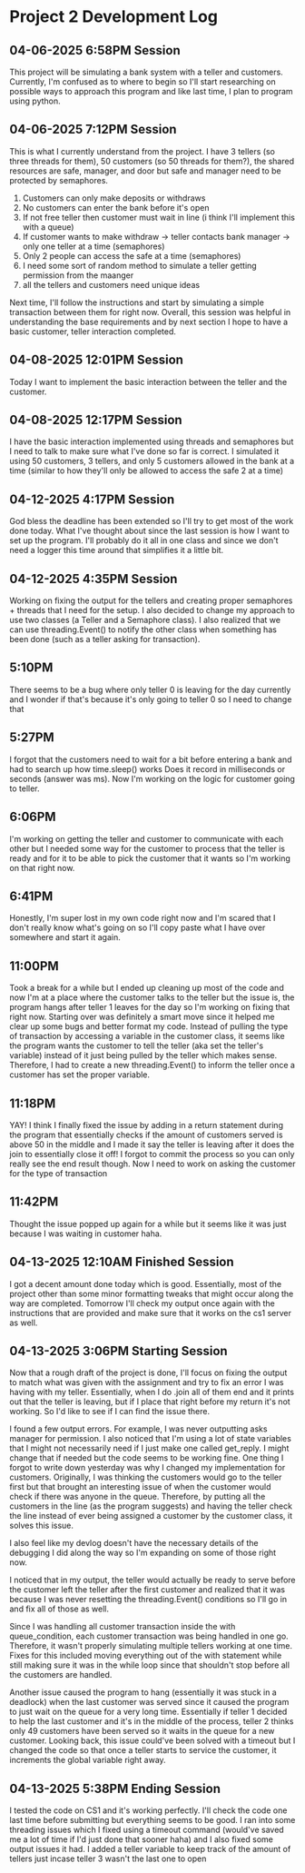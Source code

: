 # Project 2 Development Log

## **04-06-2025 6:58PM Session**
This project will be simulating a bank system with a teller and customers. Currently, I'm 
confused as to where to begin so I'll start researching on possible ways to approach this program 
and like last time, I plan to program using python.

## **04-06-2025 7:12PM Session**
This is what I currently understand from the project. I have 3 tellers (so three threads for them), 
50 customers (so 50 threads for them?), the shared resources are safe, manager, and door but safe 
and manager need to be protected by semaphores. 
1. Customers can only make deposits or withdraws
2. No customers can enter the bank before it's open 
3. If not free teller then customer must wait in line (i think I'll implement this with a queue)
4. If customer wants to make withdraw -> teller contacts bank manager -> only one teller at a time (semaphores)
5. Only 2 people can access the safe at a time (semaphores)
6. I need some sort of random method to simulate a teller getting permission from the maanger 
7. all the tellers and customers need unique ideas 


Next time, I'll follow the instructions and start by simulating a simple transaction between them for right now. Overall, 
this session was helpful in understanding the base requirements and by next section I hope to have a basic customer, teller 
interaction completed. 

## **04-08-2025 12:01PM Session**

Today I want to implement the basic interaction between the teller and the customer.


## **04-08-2025 12:17PM Session**
I have the basic interaction implemented using threads and semaphores but I need to talk 
to make sure what I've done so far is correct. I simulated it using 50 customers, 3 
tellers, and only 5 customers allowed in the bank at a time (similar to how they'll 
only be allowed to access the safe 2 at a time)

## **04-12-2025 4:17PM Session**
God bless the deadline has been extended so I'll try to get most of the work done today. What I've thought 
about since the last session is how I want to set up the program. I'll probably do it all in 
one class and since we don't need a logger this time around that simplifies it a little 
bit.

## **04-12-2025 4:35PM Session**
Working on fixing the output for the tellers and creating proper semaphores + threads that I need 
for the setup. I also decided to change my approach to use two classes (a Teller and a Semaphore class). I also 
realized that we can use threading.Event() to notify the other class when something has been done (such as a teller 
asking for transaction).

## **5:10PM**
There seems to be a bug where only teller 0 is leaving for the day currently and I wonder if that's because 
it's only going to teller 0 so I need to change that 

## **5:27PM**
I forgot that the customers need to wait for a bit before entering a bank and had to search up how time.sleep() works 
Does it record in milliseconds or seconds (answer was ms). Now I'm working on the logic for customer going to teller. 

## **6:06PM**
I'm working on getting the teller and customer to communicate with each other but I needed some way 
for the customer to process that the teller is ready and for it to be able to pick the customer 
that it wants so I'm working on that right now. 

## **6:41PM**
Honestly, I'm super lost in my own code right now and I'm scared that I don't really know what's going on 
so I'll copy paste what I have over somewhere and start it again.

## **11:00PM**
Took a break for a while but I ended up cleaning up most of the code and now I'm at a place where the customer 
talks to the teller but the issue is, the program hangs after teller 1 leaves for the day so I'm working on fixing 
that right now. Starting over was definitely a smart move since it helped me clear up some bugs and better format my 
code. Instead of pulling the type of transaction by accessing a variable in the customer class, it seems like the program
wants the customer to tell the teller (aka set the teller's variable) instead of it just being pulled by the teller 
which makes sense. Therefore, I had to create a new threading.Event() to inform the teller once a customer has set the 
proper variable. 

## **11:18PM**
YAY! I think I finally fixed the issue by adding in a return statement during the program that essentially checks 
if the amount of customers served is above 50 in the middle and I made it say the teller is leaving after it does 
the join to essentially close it off! I forgot to commit the process so you can only really see the end result though. Now 
I need to work on asking the customer for the type of transaction 

## **11:42PM**
Thought the issue popped up again for a while but it seems like it was just because I was waiting in customer haha. 

## **04-13-2025 12:10AM Finished Session**
I got a decent amount done today which is good. Essentially, most of the project other than some minor formatting tweaks that 
might occur along the way are completed. Tomorrow I'll check my output once again with the instructions that are provided and 
make sure that it works on the cs1 server as well. 

## **04-13-2025 3:06PM Starting Session**
Now that a rough draft of the project is done, I'll focus on fixing the output to match what was given with the 
assignment and try to fix an error I was having with my teller. Essentially, when I do .join all of them end and 
it prints out that the teller is leaving, but if I place that right before my return it's not working. So I'd like 
to see if I can find the issue there. 

I found a few output errors. For example, I was never outputting asks manager for permission. I also noticed that I'm
using a lot of state variables that I might not necessarily need if I just make one called get_reply. I might change that 
if needed but the code seems to be working fine. One thing I forgot to write down yesterday was why I changed my 
implementation for customers. Originally, I was thinking the customers would go to the teller first but that brought
an interesting issue of when the customer would check if there was anyone in the queue. Therefore, by putting 
all the customers in the line (as the program suggests) and having the teller check the line instead of ever being 
assigned a customer by the customer class, it solves this issue. 

I also feel like my devlog doesn't have the necessary details of the debugging I did along the way so I'm expanding on some 
of those right now. 

I noticed that in my output, the teller would actually be ready to serve before the customer left the teller after the 
first customer and realized that it was because I was never resetting the threading.Event() conditions so I'll go in and 
fix all of those as well. 

Since I was handling all customer transaction inside the with queue_condition, each customer transaction was being handled in 
one go. Therefore, it wasn't properly simulating multiple tellers working at one time. Fixes for this included moving everything 
out of the with statement while still making sure it was in the while loop since that shouldn't stop before 
all the customers are handled. 

Another issue caused the program to hang (essentially it was stuck in a deadlock) when the last customer 
was served since it caused the program to just wait on the queue for a very long time. Essentially if teller 1 
decided to help the last customer and it's in the middle of the process, teller 2 thinks only 49 customers have 
been served so it waits in the queue for a new customer. Looking back, this issue could've been solved with a timeout
but I changed the code so that once a teller starts to service the customer, it increments the global 
variable right away.

 ## **04-13-2025 5:38PM Ending Session**
I tested the code on CS1 and it's working perfectly. I'll check the code one last time before submitting but everything seems 
to be good. I ran into some threading issues which I fixed using a timeout command (would've saved me a lot of time if I'd just 
done that sooner haha) and I also fixed some output issues it had. I added a teller variable to keep track of the amount of tellers 
just incase teller 3 wasn't the last one to open 